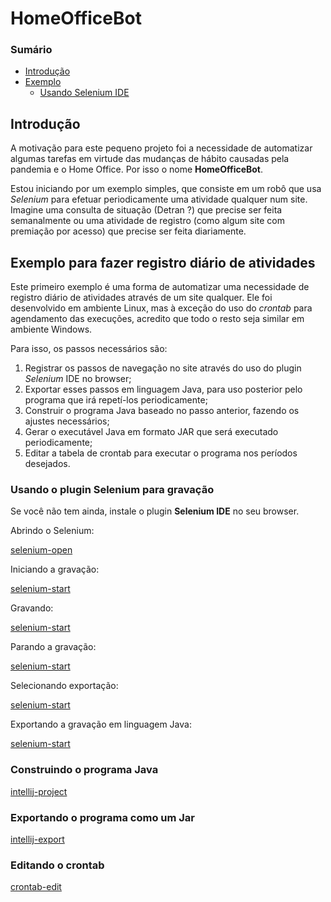 # HomeOfficeBot

### Sumário

- [Introdução](#Introdução)
- [Exemplo](#exemplo-para-fazer-registro-diário-de-atividades)
  - [Usando Selenium IDE](#usando-o-plugin-Selenium-para-gravação)

## Introdução
A motivação para este pequeno projeto foi a necessidade de automatizar algumas tarefas em virtude das mudanças de hábito causadas pela pandemia e o Home Office.
Por isso o nome **HomeOfficeBot**.

Estou iniciando por um exemplo simples, que consiste em um robô que usa _Selenium_ para efetuar periodicamente uma atividade qualquer num site.
Imagine uma consulta de situação (Detran ?) que precise ser feita semanalmente 
ou uma atividade de registro (como algum site com premiação por acesso) que precise ser feita diariamente.

## Exemplo para fazer registro diário de atividades
Este primeiro exemplo é uma forma de automatizar uma necessidade de registro diário de atividades através de um site qualquer.
Ele foi desenvolvido em ambiente Linux, mas à exceção do uso do _crontab_ para agendamento das execuções, acredito que todo o resto seja similar em ambiente Windows.

Para isso, os passos necessários são:

1. Registrar os passos de navegação no site através do uso do plugin _Selenium_ IDE no browser;
2. Exportar esses passos em linguagem Java, para uso posterior pelo programa que irá repetí-los periodicamente;
3. Construir o programa Java baseado no passo anterior, fazendo os ajustes necessários;
4. Gerar o executável Java em formato JAR que será executado periodicamente;
5. Editar a tabela de crontab para executar o programa nos períodos desejados.

### Usando o plugin Selenium para gravação

Se você não tem ainda, instale o plugin **Selenium IDE** no seu browser.

Abrindo o Selenium:

[selenium-open](https://github.com/mauricio-porto/HomeOfficeBot/pictures/OpenSelenium.png "Abrindo Selenium")

Iniciando a gravação:

[selenium-start](https://github.com/mauricio-porto/HomeOfficeBot/pictures/SeleniumURL.png "Iniciando gravação")

Gravando:

[selenium-start](https://github.com/mauricio-porto/HomeOfficeBot/pictures/SeleniumRecording.png "Gravando")

Parando a gravação:

[selenium-start](https://github.com/mauricio-porto/HomeOfficeBot/pictures/SeleniumToStop.png "Parando a gravação")

Selecionando exportação:

[selenium-start](https://github.com/mauricio-porto/HomeOfficeBot/pictures/SeleniumMenuExport.png "Parando a gravação")

Exportando a gravação em linguagem Java:

[selenium-start](https://github.com/mauricio-porto/HomeOfficeBot/pictures/SeleniumExportToJava.png "Exportando em Java")

### Construindo o programa Java

[intellij-project](https://github.com/mauricio-porto/HomeOfficeBot/algo.png "Projeto em Intellij")

### Exportando o programa como um Jar

[intellij-export](https://github.com/mauricio-porto/HomeOfficeBot/algo.png "Exportando para Jar")

### Editando o crontab

[crontab-edit](https://github.com/mauricio-porto/HomeOfficeBot/algo.png "Editando o crontab")

